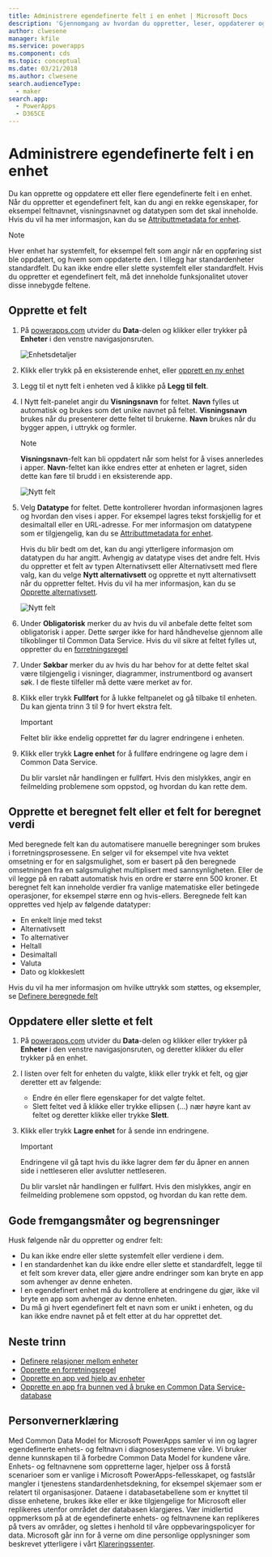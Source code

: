 ```yaml
---
title: Administrere egendefinerte felt i en enhet | Microsoft Docs
description: 'Gjennomgang av hvordan du oppretter, leser, oppdaterer og sletter egendefinerte felt i en enhet i Common Data Service (CDS) for Apps.'
author: clwesene
manager: kfile
ms.service: powerapps
ms.component: cds
ms.topic: conceptual
ms.date: 03/21/2018
ms.author: clwesene
search.audienceType:
  - maker
search.app:
  - PowerApps
  - D365CE
---
```


# <a name="manage-custom-fields-in-an-entity"></a>Administrere egendefinerte felt i en enhet
Du kan opprette og oppdatere ett eller flere egendefinerte felt i en enhet. Når du oppretter et egendefinert felt, kan du angi en rekke egenskaper, for eksempel feltnavnet, visningsnavnet og datatypen som det skal inneholde. Hvis du vil ha mer informasjon, kan du se [Attributtmetadata for enhet](../../developer/common-data-service/entity-attribute-metadata.md).

> [!NOTE]
> Hver enhet har systemfelt, for eksempel felt som angir når en oppføring sist ble oppdatert, og hvem som oppdaterte den. I tillegg har standardenheter standardfelt. Du kan ikke endre eller slette systemfelt eller standardfelt. Hvis du oppretter et egendefinert felt, må det inneholde funksjonalitet utover disse innebygde feltene.

## <a name="create-a-field"></a>Opprette et felt
1. På [powerapps.com](https://web.powerapps.com/?utm_source=padocs&utm_medium=linkinadoc&utm_campaign=referralsfromdoc) utvider du **Data**-delen og klikker eller trykker på **Enheter** i den venstre navigasjonsruten.

    ![Enhetsdetaljer](./media/data-platform-cds-create-entity/entitylist.png "Enhetsliste")

2. Klikk eller trykk på en eksisterende enhet, eller [opprett en ny enhet](data-platform-create-entity.md)

3. Legg til et nytt felt i enheten ved å klikke på **Legg til felt**.

4. I Nytt felt-panelet angir du **Visningsnavn** for feltet. **Navn** fylles ut automatisk og brukes som det unike navnet på feltet. **Visningsnavn** brukes når du presenterer dette feltet til brukerne. **Navn** brukes når du bygger appen, i uttrykk og formler.

    > [!NOTE]
    > **Visningsnavn**-felt kan bli oppdatert når som helst for å vises annerledes i apper. **Navn**-feltet kan ikke endres etter at enheten er lagret, siden dette kan føre til brudd i en eksisterende app.

    ![Nytt felt](./media/data-platform-cds-create-entity/newfieldpanel.png "Panelet for nytt felt")

5. Velg **Datatype** for feltet. Dette kontrollerer hvordan informasjonen lagres og hvordan den vises i apper. For eksempel lagres tekst forskjellig for et desimaltall eller en URL-adresse. For mer informasjon om datatypene som er tilgjengelig, kan du se [Attributtmetadata for enhet](../../developer/common-data-service/entity-attribute-metadata.md).

    Hvis du blir bedt om det, kan du angi ytterligere informasjon om datatypen du har angitt. Avhengig av datatype vises det andre felt. Hvis du oppretter et felt av typen Alternativsett eller Alternativsett med flere valg, kan du velge **Nytt alternativsett** og opprette et nytt alternativsett når du oppretter feltet. Hvis du vil ha mer informasjon, kan du se [Opprette alternativsett](custom-picklists.md).

    ![Nytt felt](./media/data-platform-cds-create-entity/newfieldpanel-2.png "Panelet for nytt felt")


7. Under **Obligatorisk** merker du av hvis du vil anbefale dette feltet som obligatorisk i apper. Dette sørger ikke for hard håndhevelse gjennom alle tilkoblinger til Common Data Service. Hvis du vil sikre at feltet fylles ut, oppretter du en [forretningsregel](data-platform-create-business-rule.md)

8. Under **Søkbar** merker du av hvis du har behov for at dette feltet skal være tilgjengelig i visninger, diagrammer, instrumentbord og avansert søk. I de fleste tilfeller må dette være merket av for.

9. Klikk eller trykk **Fullført** for å lukke feltpanelet og gå tilbake til enheten. Du kan gjenta trinn 3 til 9 for hvert ekstra felt.
   
    > [!IMPORTANT]
    > Feltet blir ikke endelig opprettet før du lagrer endringene i enheten.

10. Klikk eller trykk **Lagre enhet** for å fullføre endringene og lagre dem i Common Data Service.

    Du blir varslet når handlingen er fullført. Hvis den mislykkes, angir en feilmelding problemene som oppstod, og hvordan du kan rette dem.

## <a name="create-a-calculated-or-roll-up-field"></a>Opprette et beregnet felt eller et felt for beregnet verdi
Med beregnede felt kan du automatisere manuelle beregninger som brukes i forretningsprosessene. En selger vil for eksempel vite hva vektet omsetning er for en salgsmulighet, som er basert på den beregnede omsetningen fra en salgsmulighet multiplisert med sannsynligheten. Eller de vil legge på en rabatt automatisk hvis en ordre er større enn 500 kroner. Et beregnet felt kan inneholde verdier fra vanlige matematiske eller betingede operasjoner, for eksempel større enn og hvis-ellers. Beregnede felt kan opprettes ved hjelp av følgende datatyper:

* En enkelt linje med tekst
* Alternativsett
* To alternativer
* Heltall
* Desimaltall
* Valuta
* Dato og klokkeslett

Hvis du vil ha mer informasjon om hvilke uttrykk som støttes, og eksempler, se [Definere beregnede felt](/dynamics365/customer-engagement/customize/define-calculated-fields)

## <a name="update-or-delete-a-field"></a>Oppdatere eller slette et felt
1. På [powerapps.com](https://web.powerapps.com/?utm_source=padocs&utm_medium=linkinadoc&utm_campaign=referralsfromdoc) utvider du **Data**-delen og klikker eller trykker på **Enheter** i den venstre navigasjonsruten, og deretter klikker du eller trykker på en enhet.
2. I listen over felt for enheten du valgte, klikk eller trykk et felt, og gjør deretter ett av følgende:
   
   * Endre én eller flere egenskaper for det valgte feltet.
   * Slett feltet ved å klikke eller trykke ellipsen (…) nær høyre kant av feltet og deretter klikke eller trykke **Slett**.

3. Klikk eller trykk **Lagre enhet** for å sende inn endringene.
   
    > [!IMPORTANT]
    > Endringene vil gå tapt hvis du ikke lagrer dem før du åpner en annen side i nettleseren eller avslutter nettleseren.

    Du blir varslet når handlingen er fullført. Hvis den mislykkes, angir en feilmelding problemene som oppstod, og hvordan du kan rette dem.

## <a name="best-practices-and-restrictions"></a>Gode fremgangsmåter og begrensninger
Husk følgende når du oppretter og endrer felt:

* Du kan ikke endre eller slette systemfelt eller verdiene i dem.
* I en standardenhet kan du ikke endre eller slette et standardfelt, legge til et felt som krever data, eller gjøre andre endringer som kan bryte en app som avhenger av denne enheten.
* I en egendefinert enhet må du kontrollere at endringene du gjør, ikke vil bryte en app som avhenger av denne enheten.
* Du må gi hvert egendefinert felt et navn som er unikt i enheten, og du kan ikke endre navnet på et felt etter at du har opprettet det.

## <a name="next-steps"></a>Neste trinn
* [Definere relasjoner mellom enheter](data-platform-entity-lookup.md)
* [Opprette en forretningsregel](data-platform-create-business-rule.md)
* [Opprette en app ved hjelp av enheter](../canvas-apps/data-platform-create-app.md)
* [Opprette en app fra bunnen ved å bruke en Common Data Service-database](../canvas-apps/data-platform-create-app-scratch.md)

## <a name="privacy-notice"></a>Personvernerklæring
Med Common Data Model for Microsoft PowerApps samler vi inn og lagrer egendefinerte enhets- og feltnavn i diagnosesystemene våre.  Vi bruker denne kunnskapen til å forbedre Common Data Model for kundene våre. Enhets- og feltnavnene som oppretterne lager, hjelper oss å forstå scenarioer som er vanlige i Microsoft PowerApps-fellesskapet, og fastslår mangler i tjenestens standardenhetsdekning, for eksempel skjemaer som er relatert til organisasjoner. Dataene i databasetabellene som er knyttet til disse enhetene, brukes ikke eller er ikke tilgjengelige for Microsoft eller replikeres utenfor området der databasen klargjøres. Vær imidlertid oppmerksom på at de egendefinerte enhets- og feltnavnene kan replikeres på tvers av områder, og slettes i henhold til våre oppbevaringspolicyer for data. Microsoft går inn for å verne om dine personlige opplysninger som beskrevet ytterligere i vårt [Klareringssenter](https://www.microsoft.com/trustcenter/Privacy/default.aspx).

